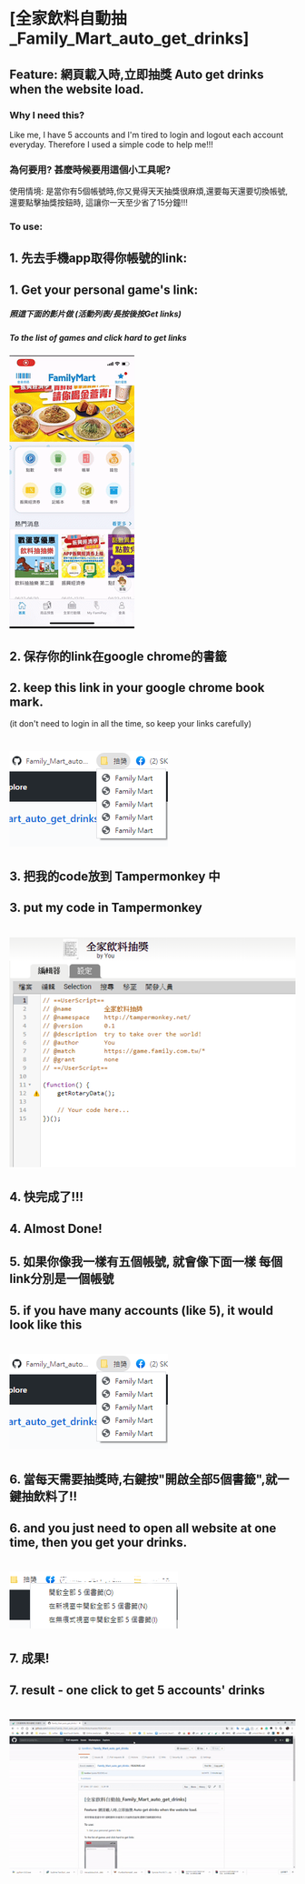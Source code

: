 # [全家飲料自動抽_Family_Mart_auto_get_drinks]

## Feature: 網頁載入時,立即抽獎 Auto get drinks when the website load.
### Why I need this?
Like me, I have 5 accounts and I'm tired to login and logout each account everyday. Therefore I used a simple code to help me!!!

### 為何要用? 甚麼時候要用這個小工具呢?
 使用情境: 是當你有5個帳號時,你又覺得天天抽獎很麻煩,還要每天還要切換帳號, 還要點擊抽獎按鈕時, 這讓你一天至少省了15分鐘!!!

### To use:
## 1. 先去手機app取得你帳號的link:
## 1. Get your personal game's link:

##### 照這下面的影片做 (活動列表/長按後按Get links)
##### To the list of games and click hard to get links

![image](https://github.com/tomlinn/Family_Mart_auto_get_drinks/blob/master/to_get_link.gif?raw=true)
## 2. 保存你的link在google chrome的書籤
## 2. keep this link in your google chrome book mark.
(it don't need to login in all the time, so keep your links carefully)
# ![image](https://github.com/tomlinn/Family_Mart_auto_get_drinks/blob/master/turtorial-2.PNG?raw=true)

## 3. 把我的code放到 Tampermonkey 中
## 3. put my code in Tampermonkey
# ![image](https://github.com/tomlinn/Family_Mart_auto_get_drinks/blob/master/turtorial-1.PNG?raw=true)

## 4. 快完成了!!!
## 4. Almost Done!

## 5. 如果你像我一樣有五個帳號, 就會像下面一樣 每個link分別是一個帳號
## 5. if you have many accounts (like 5), it would look like this
# ![image](https://github.com/tomlinn/Family_Mart_auto_get_drinks/blob/master/turtorial-2.PNG?raw=true)

## 6. 當每天需要抽獎時,右鍵按"開啟全部5個書籤",就一鍵抽飲料了!!
## 6. and you just need to open all website at one time, then you get your drinks.
# ![image](https://github.com/tomlinn/Family_Mart_auto_get_drinks/blob/master/turtorial-3.PNG?raw=true)

## 7. 成果!
## 7. result - one click to get 5 accounts' drinks 
# ![image](https://github.com/tomlinn/Family_Mart_auto_get_drinks/blob/master/turtorial-4.gif?raw=true)
